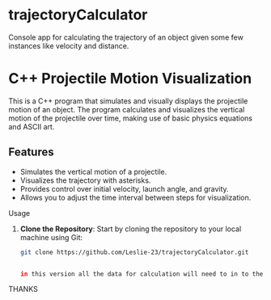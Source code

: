 # trajectoryCalculator
Console app for calculating the trajectory of an object given some few instances like velocity and distance.

# C++ Projectile Motion Visualization

This is a C++ program that simulates and visually displays the projectile motion of an object. The program calculates and visualizes the vertical motion of the projectile over time, making use of basic physics equations and ASCII art.

## Features

- Simulates the vertical motion of a projectile.
- Visualizes the trajectory with asterisks.
- Provides control over initial velocity, launch angle, and gravity.
- Allows you to adjust the time interval between steps for visualization.

 Usage

1. **Clone the Repository**: Start by cloning the repository to your local machine using Git:

   ```bash
   git clone https://github.com/Leslie-23/trajectoryCalculator.git


   in this version all the data for calculation will need to in to the source file itself. But upgrades to come later on    :)
THANKS
